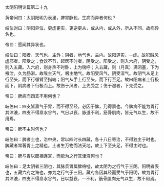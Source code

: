 太阴阳明论篇第二十九

黄帝问曰：太阴阳明为表里，脾胃脉也，生病而异者何也？

岐伯对曰：阴阳异位，更虚更实，更逆更从，或从内，或从外，所从不同，故病异名也。

帝曰：愿闻其异状也。

岐伯曰：阳者，天气也，主外；阴者，地气也，主内。故阳道实，--虚。故犯贼风虚邪者，阳受之；食饮不节，起居不时者，阴受之。阳受之，则入六府，阴受之，则入五藏。入六府，则身热不时卧，上为喘呼；入五藏，则（月真）满闭塞，下为飧泄，久为肠澼。故喉主天气，咽主地气。故阳受风气，阴受湿气。故阴气从足上行至头，而下行循臂至指端；阳气从手上行至头，而下行至足。故曰阳病者上行极而下，阴病者下行极而上。故伤于风者，上先受之；伤于湿者，下先受之。

帝曰：脾病而四支不用何也？

岐伯曰：四支皆禀气于胃，而不得至经，必因于脾，乃得禀也。今脾病不能为胃行其津液，四支不得禀水谷气，气日以衰，脉道不利，筋骨肌肉，皆无气以生，故不用焉。

帝曰：脾不主时何也？

岐伯曰：脾者土也，治中央，常以四时长四藏，各十八日寄治，不得独主于时也。脾藏者常著胃土之精也，土者生万物而法天地，故上下至头足，不得主时也。

帝曰：脾与胃以膜相连耳，而能为之行其津液何也？

岐伯曰：足太阴者三阴也，其脉贯胃属脾络嗌，故太阴为之行气于三阴。阳明者表也，五藏六府之海也，亦为之行气于三阳。藏府各因其经而受气于阳明，故为胃行其津液，四支不得禀水谷气，日以益衰，--不利，筋骨肌肉无气以生，故不用焉。

